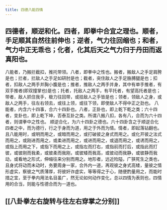 ```yaml
---
title: 四德八能四情
---
```


## 四德者，顺逆和化。四者，即拳中合宜之理也。顺者，手足顺其自然往前伸也；逆者，气力往回缩也；和者，气力中正无乖也；化者，化其后天之气力归于丹田而返真阳也。
八能者，乃搬拦截扣，推托带领。八者，即拳中之性也。搬者，搬敌人之手足肩胯是也；拦者，拦敌人之手足如研肘是也；截者，突住敌人之手足胳膊腿是也；扣者，扣敌人之两手并胸小腹是也；推者，推敌人之两手并身，其中有单手推者，有双手推者(即双撞掌也)是也；托者，托敌人之两手，有平托者，有望高托者是也；带者，敌人抓住我手，极力往回带，或挂敌人之手皆是也；领者，领敌人之身，或敌人之两手，往左右领去，或往上领，或往下领，即使敌人不得中正之劲也。
八能者，内含六十四事，合六十四卦也。八者，正卦也，即上乾下乾之类；六十四者，变卦也，即上乾下坤，否泰互卦之类。所谓八搬八扣，各有八，合而为六十四者，则谓拳中之性也。
顺逆合化，为六十四卦之德也。六十四卦含之于顺逆合化四者之中，而为德行，行之于身而为道，用之于外而为情。情者，即起落钻翻也。且八能用时，或明而用之，或暗而用之，或打破彼之身式而用之。或化开彼之法式而用之，或刚进而用之，或柔进而用之，或进而用之，或退而用之，或诱而用之，或指上而用之下，或指下而用之上，或指左而打右，或指前而打后，或指此而打彼，或彼刚而我柔，或彼柔而我刚，或彼矮而我高，或彼动而我静，或彼静而我动，或看地之形式，伸缩往来分别而用之。地形者，远近险隘，广狭死生之类也，且身式将动而未动时，务要周身一家，合外内一道，再观彼之身式高矮，量彼之情形虚实，察彼之气质薄厚，将彼奸诈虚实，等等得之于心，随便酌量用之，而能时措之宜，至于拳内用法名目虽广，然无论如何动作变化，总以四情为表则也，四情用的合当，则能与性德合而为一道也。
## [[八卦拳左右旋转与往左右穿掌之分别]]
